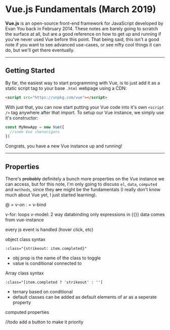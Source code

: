 # Vue.js Fundamentals (March 2019)

**Vue.js** is an open-source front-end framework for JavaScript developed by Evan You back in February 2014. These notes are barely going to scratch the surface at all, but are a good reference on how to get up and running if you've never used Vue before this point. That being said, this isn't a good note if you want to see advanced use-cases, or see nifty cool things it can do, but we'll get there eventually.

---

## Getting Started

By far, the easiest way to start programming with Vue, is to just add it as a static script tag to your base `.html` webpage using a CDN:

```html
<script src="https://unpkg.com/vue"></script>
```

With just that, you can now start putting your Vue code into it's own `<script />` tag anywhere after that import. To setup our Vue instance, we simply use it's constructor:

```js
const MyNewApp = new Vue({
  //some Vue shenanigans
})
```

Congrats, you have a new Vue instance up and running!

---

## Properties

There's ~~probably~~ definitely a bunch more properties on the Vue instance we can access, but for this note, I'm only going to discuss `el`, `data`, `computed` and `methods`, since they ~~are~~ might be the fundamentals (I really don't know much about Vue yet, I just started learning).

@ = v-on
: = v-bind

v-for: loops
v-model: 2 way databinding
only expressions in {{}}
data comes from vue-instance

every js event is handled (hover click, etc)

object class syntax

`:class="{strikeout: item.completed}"`

- obj prop is the name of the class to toggle
- value is conditional connected to

Array class syntax

`:class="[item.completed ? 'strikeout' : '']`

- ternary based on conditional
- default classes can be added as default elements of ar as a seperate property

computed properties

//todo add a button to make it priority
